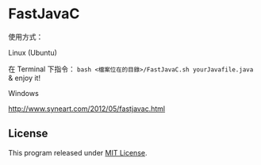 # FastJavaC

使用方式：

Linux (Ubuntu)

在 Terminal 下指令： `bash <檔案位在的目錄>/FastJavaC.sh yourJavafile.java` & enjoy it!
 
Windows

http://www.syneart.com/2012/05/fastjavac.html

## License

This program released under [MIT License](LICENSE).
